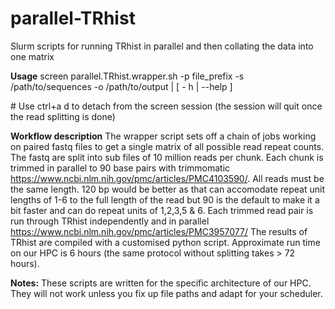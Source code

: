 # parallel-TRhist
Slurm scripts for running TRhist in parallel and then collating the data into one matrix

**Usage**
screen parallel.TRhist.wrapper.sh -p file_prefix -s /path/to/sequences -o /path/to/output | [ - h | --help ]

\# Use ctrl+a d to detach from the screen session (the session will quit once the read splitting is done)

**Workflow description**
The wrapper script sets off a chain of jobs working on paired fastq files to get a single matrix of all possible read repeat counts.
The fastq are split into sub files of 10 million reads per chunk.
Each chunk is trimmed in parallel to 90 base pairs with trimmomatic https://www.ncbi.nlm.nih.gov/pmc/articles/PMC4103590/.  All reads must be the same length.  120 bp would be better as that can accomodate repeat unit lengths of 1-6 to the full length of the read but 90 is the default to make it a bit faster and can do repeat units of 1,2,3,5 & 6.
Each trimmed read pair is run through TRhist independently and in parallel https://www.ncbi.nlm.nih.gov/pmc/articles/PMC3957077/
The results of TRhist are compiled with a customised python script.
Approximate run time on our HPC is 6 hours (the same protocol without splitting takes > 72 hours).

**Notes:**
These scripts are written for the specific architecture of our HPC.  They will not work unless you fix up file paths and adapt for your scheduler.
